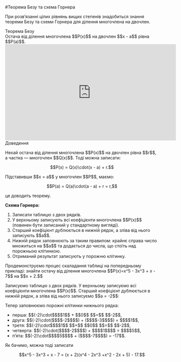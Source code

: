 #Теорема Безу та схема Горнера

<p>При розв’язанні цілих рівнянь вищих степенів знадобиться знання теореми Безу та схеми Горнера для ділення многочлена на двочлен.</p>

<div class="space">
<div class="ebio-wrap">
<span class="ebio">Теорема Безу</span>
<div class="ebio-text">
Остача від ділення многочлена $$P(x)$$ на двочлен $$x - a$$ рівна $$P(a)$$.
</div>
</div>
</div>

<div class="fluidMedia">
<iframe align="center" width="560" height="315" src="https://www.youtube.com/embed/qUREL_CCrOI" frameborder="0" allowfullscreen></iframe>
</div>
<div class="popup">
</div>

<div class="space">
<div class="ebio-wrap">
<span class="ebio">Доведення</span>
<div class="ebio-text">
<p>Нехай остача від ділення многочлена $$P(x)$$ на двочлен рівна $$r$$, а частка — многочлен $$Q(x)$$. Тоді можна записати:</p>
<p align="center">$$P(x) = Q(x)\cdot(x - a) + r.$$</p>
<p>Підставивши $$x = a$$ у многочлен $$P$$, маємо:</p>
<p align="center">$$P(a) = Q(a)\cdot(a - a) + r = r,$$</p>
<p>це доводить теорему.</p>
</div>
</div>
</div>

<p><b>Схема Горнера:</b></p>

<ol>
<li>Записати таблицю з двох рядків.</li>
<li>У верхньому записують всі коефіцієнти многочлена $$P(x)$$ (повинен бути записаний у стандартному вигляді).</li>
<li>Старший коефіцієнт дублюється в нижній рядок, а зліва від нього записують $$a$$.</li>
<li>Нижній рядок заповнюють за таким правилом: крайнє справа число множиться на $$a$$ та додається до числа, що стоїть над порожньою клітинкою.</li>
<li>Отриманий результат записують у порожню клітинку.</li>
</ol>

<p>Продемонструємо процес скаладання таблиці на попередньому прикладі: знайти остачу від ділення многочлена $$P(x)=x^5 - 3x^3 + x - 7$$ на $$x + 2.$$</p>

<p>Записуємо таблицю з двох рядків. У верхньому записуємо всі коефіцієнти многочлена $$P(x)$$. Старший коефіцієнт дублюється в нижній рядок, а зліва від нього записуємо $$a = -2$$:</p>

<p>Тепер заповнюємо порожні клітинки нижнього рядка:</p>

<ul>
<li>перша: $$(-2)\cdot$$<span color="#faaf00">$$1$$</span> + <span color="#0F5181">$$0$$</span> $$=$$ <span color="#faaf00">$$-2$$</span>,</li>
<li>друга: $$(-2)\cdot($$<span color="#faaf00">$$-2$$</span>$$) + ($$<span color="#0f5181">$$-3$$</span>$$) = $$<span color="#faaf00">$$1$$</span>,</li>
<li>третя: $$(-2)\cdot$$<span color="#faaf00">$$1$$</span> $$+$$ <span color="#0f5181">$$0$$</span> $$=$$ <span color="#faaf00">$$-2$$</span>,</li>
<li>четверта: $$(-2)\cdot($$<span color="#faaf00">$$-2$$</span>$$) + $$<span color="#0f5181">$$1$$</span>$$ = $$<span color="#faaf00">$$5$$</span>,</li>
<li>п’ята: $$(-2)\cdot$$<span color="#faaf00">$$5$$</span>$$ + ($$<span color="#0f5181">$$-7$$</span>$$) = -17$$.</li>
</ul>

<p>Як бачимо, можна тоді записати</p> 

<p align="center">$$x^5 - 3x^3 + x - 7 = (x + 2)(x^4 - 2x^3 +x^2 - 2x + 5) - 17.$$</p>

